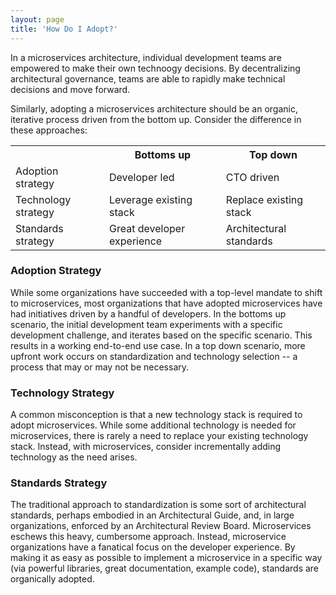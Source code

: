 ```yaml
---
layout: page
title: 'How Do I Adopt?'
---
```

In a microservices architecture, individual development teams are empowered to make their own technoogy decisions. By decentralizing architectural governance, teams are able to rapidly make technical decisions and move forward.

Similarly, adopting a microservices architecture should be an organic, iterative process driven from the bottom up. Consider the difference in these approaches:

<table>
  <tr>
   <th>&nbsp;</th>
   <th>Bottoms up</th>
   <th>Top down</th>
  </tr>
  <tr>
   <td>Adoption strategy</td>
   <td>Developer led</td>
   <td>CTO driven</td>
  </tr>
  <tr>
   <td>Technology strategy</td>
   <td>Leverage existing stack</td>
   <td>Replace existing stack</td>
  </tr>
  <tr>
   <td>Standards strategy</td>
   <td>Great developer experience</td>
   <td>Architectural standards</td>
  </tr>
</table>

### Adoption Strategy

While some organizations have succeeded with a top-level mandate to shift to microservices, most organizations that have adopted microservices have had initiatives driven by a handful of developers. In the bottoms up scenario, the initial development team experiments with a specific development challenge, and iterates based on the specific scenario. This results in a working end-to-end use case. In a top down scenario, more upfront work occurs on standardization and technology selection -- a process that may or may not be necessary.

### Technology Strategy

A common misconception is that a new technology stack is required to adopt microservices. While some additional technology is needed for microservices, there is rarely a need to replace your existing technology stack. Instead, with microservices, consider incrementally adding technology as the need arises.

### Standards Strategy

The traditional approach to standardization is some sort of architectural standards, perhaps embodied in an Architectural Guide, and, in large organizations, enforced by an Architectural Review Board. Microservices eschews this heavy, cumbersome approach. Instead, microservice organizations have a fanatical focus on the developer experience. By making it as easy as possible to implement a microservice in a specific way (via powerful libraries, great documentation, example code), standards are organically adopted.

